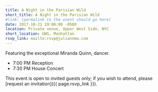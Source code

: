 ```yaml
---
title: A Night in the Parisian Wild
short_title: A Night in the Parisian Wild
#link: (permalink to the event should go here)
date: 2017-10-21 19:00:00 -0500
location: Private venue, Upper West Side, NYC
short_location: UWS, Manhattan
rsvp_link: mailto:rsvp@juliannma.com
---
```


Featuring the exceptional Miranda Quinn, dancer.

- 7:00 PM Reception
- 7:30 PM House Concert

This event is open to invited guests only; if you wish to attend, please [request an invitation]({{ page.rsvp_link }}).
